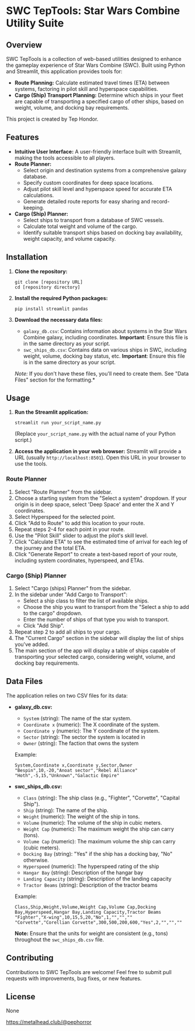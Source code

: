 # SWC TepTools: Star Wars Combine Utility Suite

## Overview

SWC TepTools is a collection of web-based utilities designed to enhance the gameplay experience of Star Wars Combine (SWC). Built using Python and Streamlit, this application provides tools for:

*   **Route Planning:** Calculate estimated travel times (ETA) between systems, factoring in pilot skill and hyperspace capabilities.
*   **Cargo (Ship) Transport Planning:** Determine which ships in your fleet are capable of transporting a specified cargo of other ships, based on weight, volume, and docking bay requirements.

This project is created by Tep Hondor.

## Features

*   **Intuitive User Interface:**  A user-friendly interface built with Streamlit, making the tools accessible to all players.
*   **Route Planner:**
    *   Select origin and destination systems from a comprehensive galaxy database.
    *   Specify custom coordinates for deep space locations.
    *   Adjust pilot skill level and hyperspace speed for accurate ETA calculations.
    *   Generate detailed route reports for easy sharing and record-keeping.
*   **Cargo (Ship) Planner:**
    *   Select ships to transport from a database of SWC vessels.
    *   Calculate total weight and volume of the cargo.
    *   Identify suitable transport ships based on docking bay availability, weight capacity, and volume capacity.

## Installation

1.  **Clone the repository:**

    ```
    git clone [repository URL]
    cd [repository directory]
    ```

2.  **Install the required Python packages:**

    ```
    pip install streamlit pandas
    ```

3.  **Download the necessary data files:**

    *   `galaxy_db.csv`: Contains information about systems in the Star Wars Combine galaxy, including coordinates.  **Important**: Ensure this file is in the same directory as your script.
    *   `swc_ships_db.csv`: Contains data on various ships in SWC, including weight, volume, docking bay status, etc.  **Important**: Ensure this file is in the same directory as your script.

    *Note:* If you don't have these files, you'll need to create them. See "Data Files" section for the formatting.*

## Usage

1.  **Run the Streamlit application:**

    ```
    streamlit run your_script_name.py
    ```

    (Replace `your_script_name.py` with the actual name of your Python script.)

2.  **Access the application in your web browser:** Streamlit will provide a URL (usually `http://localhost:8501`). Open this URL in your browser to use the tools.

### Route Planner

1.  Select "Route Planner" from the sidebar.
2.  Choose a starting system from the "Select a system" dropdown.  If your origin is in deep space, select 'Deep Space' and enter the X and Y coordinates.
3.  Select Hyperspeed for the selected point.
4.  Click "Add to Route" to add this location to your route.
5.  Repeat steps 2-4 for each point in your route.
6.  Use the "Pilot Skill" slider to adjust the pilot's skill level.
7.  Click "Calculate ETA" to see the estimated time of arrival for each leg of the journey and the total ETA.
8.  Click "Generate Report" to create a text-based report of your route, including system coordinates, hyperspeed, and ETAs.

### Cargo (Ship) Planner

1.  Select "Cargo (ships) Planner" from the sidebar.
2.  In the sidebar under "Add Cargo to Transport":
    *   Select a ship class to filter the list of available ships.
    *   Choose the ship you want to transport from the "Select a ship to add to the cargo" dropdown.
    *   Enter the number of ships of that type you wish to transport.
    *   Click "Add Ship".
3.  Repeat step 2 to add all ships to your cargo.
4.  The "Current Cargo" section in the sidebar will display the list of ships you've added.
5.  The main section of the app will display a table of ships capable of transporting your selected cargo, considering weight, volume, and docking bay requirements.

## Data Files

The application relies on two CSV files for its data:

*   **galaxy\_db.csv:**
    *   `System` (string): The name of the star system.
    *   `Coordinate x` (numeric): The X coordinate of the system.
    *   `Coordinate y` (numeric): The Y coordinate of the system.
    *   `Sector` (string): The sector the system is located in
    *   `Owner` (string): The faction that owns the system

    Example:

    ```
    System,Coordinate x,Coordinate y,Sector,Owner
    "Bespin",10,-20,"Anoat sector","Rebel Alliance"
    "Hoth",-5,15,"Unknown","Galactic Empire"
    ```

*   **swc\_ships\_db.csv:**
    *   `Class` (string): The ship class (e.g., "Fighter", "Corvette", "Capital Ship").
    *   `Ship` (string): The name of the ship.
    *   `Weight` (numeric): The weight of the ship in tons.
    *   `Volume` (numeric): The volume of the ship in cubic meters.
    *   `Weight Cap` (numeric): The maximum weight the ship can carry (tons).
    *   `Volume Cap` (numeric): The maximum volume the ship can carry (cubic meters).
    *   `Docking Bay` (string): "Yes" if the ship has a docking bay, "No" otherwise.
    *   `Hyperspeed` (numeric): The hyperspeed rating of the ship
    *   `Hangar Bay` (string): Description of the hangar bay
    *   `Landing Capacity` (string): Description of the landing capacity
    *   `Tractor Beams` (string): Description of the tractor beams

    Example:

    ```
    Class,Ship,Weight,Volume,Weight Cap,Volume Cap,Docking Bay,Hyperspeed,Hangar Bay,Landing Capacity,Tractor Beams
    "Fighter","X-wing",10,15,5,20,"No",1,"","",""
    "Corvette","Corellian Corvette",300,500,200,600,"Yes",2,"","",""
    ```

    **Note:** Ensure that the units for weight are consistent (e.g., tons) throughout the `swc_ships_db.csv` file.

## Contributing

Contributions to SWC TepTools are welcome!  Feel free to submit pull requests with improvements, bug fixes, or new features.

## License

None

https://metalhead.club/@pephorror
